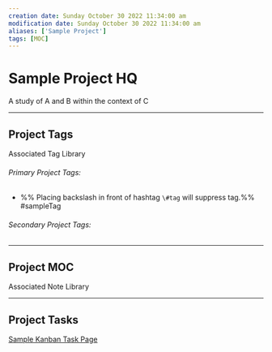 ```yaml
---
creation date: Sunday October 30 2022 11:34:00 am
modification date: Sunday October 30 2022 11:34:00 am
aliases: ['Sample Project'] 
tags: [MOC]
---
```


# Sample Project HQ
<span class="subhead">A study of A and B within the context of C</span>

---
## Project Tags
<span class="subhead">Associated Tag Library</span>

###### Primary Project Tags:
- <span class="comment">%% Placing backslash in front of hashtag `\#tag` will suppress tag.%%</span> \#sampleTag


###### Secondary Project Tags: 



---
## Project MOC
<span class="subhead">Associated Note Library</span>




---
## Project Tasks 

[Sample Kanban Task Page](kanban@.md)

